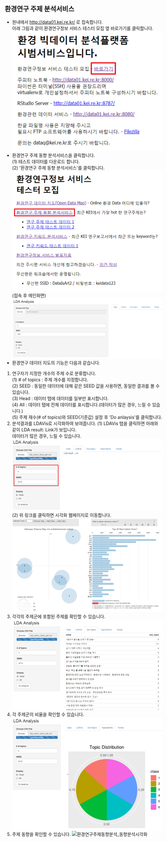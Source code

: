 ## 환경연구 주제 분석서비스
- 원내에서 http://data01.kei.re.kr/ 로 접속합니다.  
아래 그림과 같이 환경연구정보 서비스 테스터 모집 옆 바로가기를 클릭합니다.
![환경연구정보 서비스 바로가기](./imgs/바로가기.png)  
- 환경연구 주제 동향 분석서비스을 클릭합니다.  
  (1) 테스트 데이터를 다운로드 합니다.  
  (2) '환경연구 주제 동향 분석서비스'를 클릭합니다.  
![환경연구주제동향분석 바로가기](./imgs/환경연구주제동향분석_바로가기.png)   
(접속 후 메인화면)  
![환경연구주제동향분석_메인화면](./imgs/환경연구주제동향분석_메인화면.png)   
- 환경연구 데이터 지도의 기능은 다음과 같습니다.  
1) 연구자가 지정한 개수의 주제 수로 분류합니다.    
  (1) # of topics : 주제 개수를 지정합니다.  
  (2) SEED : 동일한 데이터에 대해 같은 SEED 값을 사용하면, 동일한 결과를 볼 수 있습니다.  
  (3) Head : 데이터 탭에 데이터를 일부만 표시합니다.  
  (4) All : 데이터 탭에 전체 데이터를 표시합니다.(데이터가 많은 경우, 느릴 수 있습니다.)  
  (5) 주제 재수(# of topics)와 SEED(기준값) 설정 후 'Do anlaysis'를 클릭합니다.  
2) 분석결과를 LDAVis로 시각화하여 보여줍니다.
  (1) LDAVis 탭을 클릭하면 아래와 같이 LDA result: Link가 보입니다.  
      데이터가 많은 경우, 느릴 수 있습니다.  
![환경연구주제동향분석_LDAVis2.png](./imgs/환경연구주제동향분석_LDAVis2.png)   
  (2) 위 링크를 클릭하면 시각화 웹페이지로 이동합니다.
![환경연구주제동향분석_시각화.png](./imgs/환경연구주제동향분석_시각화.png)   
3) 각각의 주제군에 포함된 주제를 확인할 수 있습니다.    
![환경연구주제동향분석_주제군목록](./imgs/환경연구주제동향분석_주제군목록.png)   
4) 각 주제군의 비율을 확인할 수 있습니다.  
![환경연구주제동향분석_주제군시각화](./imgs/환경연구주제동향분석_주제군시각화.png)   
5) 주제 동향을 확인할 수 있습니다.
![환경연구주제동향분석_동향분석시각화](./imgs/환경연구주제동향분석_동향시각화.png)   
